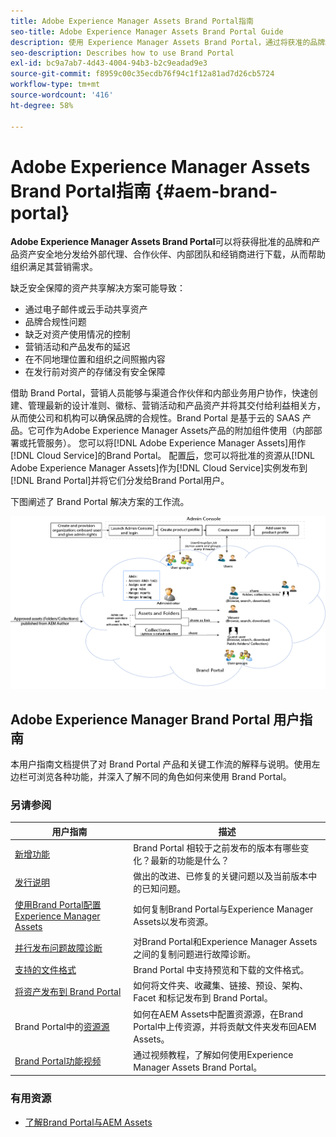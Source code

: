 ```yaml
---
title: Adobe Experience Manager Assets Brand Portal指南
seo-title: Adobe Experience Manager Assets Brand Portal Guide
description: 使用 Experience Manager Assets Brand Portal，通过将获准的品牌和产品资产安全地分发给外部代理、合作伙伴、内部团队和经销商进行下载来满足营销需求。
seo-description: Describes how to use Brand Portal
exl-id: bc9a7ab7-4d43-4004-94b3-b2c9eadad9e3
source-git-commit: f8959c00c35ecdb76f94c1f12a81ad7d26cb5724
workflow-type: tm+mt
source-wordcount: '416'
ht-degree: 58%

---
```


# Adobe Experience Manager Assets Brand Portal指南 {#aem-brand-portal}

**Adobe Experience Manager Assets Brand Portal**&#x200B;可以将获得批准的品牌和产品资产安全地分发给外部代理、合作伙伴、内部团队和经销商进行下载，从而帮助组织满足其营销需求。

缺乏安全保障的资产共享解决方案可能导致：

* 通过电子邮件或云手动共享资产
* 品牌合规性问题
* 缺乏对资产使用情况的控制
* 营销活动和产品发布的延迟
* 在不同地理位置和组织之间照搬内容
* 在发行前对资产的存储没有安全保障

借助 Brand Portal，营销人员能够与渠道合作伙伴和内部业务用户协作，快速创建、管理最新的设计准则、徽标、营销活动和产品资产并将其交付给利益相关方，从而使公司和机构可以确保品牌的合规性。Brand Portal 是基于云的 SAAS 产品。它可作为Adobe Experience Manager Assets产品的附加组件使用（内部部署或托管服务）。 您可以将[!DNL Adobe Experience Manager Assets]用作[!DNL Cloud Service]的Brand Portal。 配置[后](https://experienceleague.adobe.com/docs/experience-manager-cloud-service/content/assets/brand-portal/configure-aem-assets-with-brand-portal.html?lang=zh-Hans)，您可以将批准的资源从[!DNL Adobe Experience Manager Assets]作为[!DNL Cloud Service]实例发布到[!DNL Brand Portal]并将它们分发给Brand Portal用户。

下图阐述了 Brand Portal 解决方案的工作流。

![Brand Portal工作流](assets/BPWorkflow1.png)

## Adobe Experience Manager Brand Portal 用户指南

本用户指南文档提供了对 Brand Portal 产品和关键工作流的解释与说明。使用左边栏可浏览各种功能，并深入了解不同的角色如何来使用 Brand Portal。

### 另请参阅

| 用户指南 | 描述 |
|--- |---|
| [新增功能](whats-new.md) | Brand Portal 相较于之前发布的版本有哪些变化？最新的功能是什么？ |
| [发行说明](brand-portal-release-notes.md) | 做出的改进、已修复的关键问题以及当前版本中的已知问题。 |
| [使用Brand Portal配置Experience Manager Assets](../using/configure-aem-assets-with-brand-portal.md) | 如何复制Brand Portal与Experience Manager Assets以发布资源。 |
| [并行发布问题故障诊断](troubleshoot-parallel-publishing.md) | 对Brand Portal和Experience Manager Assets之间的复制问题进行故障诊断。 |
| [支持的文件格式](brand-portal-supported-formats.md) | Brand Portal 中支持预览和下载的文件格式。 |
| [将资产发布到 Brand Portal](brand-portal-sharing-folders.md) | 如何将文件夹、收藏集、链接、预设、架构、Facet 和标记发布到 Brand Portal。 |
| Brand Portal中的[资源源](brand-portal-asset-sourcing.md) | 如何在AEM Assets中配置资源源，在Brand Portal中上传资源，并将贡献文件夹发布回AEM Assets。 |
| [Brand Portal功能视频](https://experienceleague.adobe.com/?lang=en&amp;tag=Brand+Portal#recommended/solutions/experience-manager) | 通过视频教程，了解如何使用Experience Manager Assets Brand Portal。 |

### 有用资源

* [了解Brand Portal与AEM Assets](https://experienceleague.adobe.com/docs/experience-manager-brand-portal/using/home.html)
